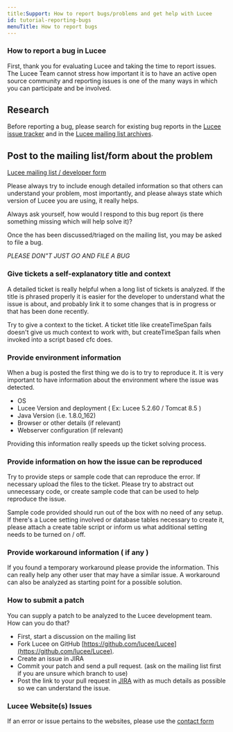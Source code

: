 ```yaml
---
title:Support: How to report bugs/problems and get help with Lucee
id: tutorial-reporting-bugs
menuTitle: How to report bugs
---
```


### How to report a bug in Lucee ###

First, thank you for evaluating Lucee and taking the time to report issues. The Lucee Team cannot stress how important it is to have an active open source community and reporting issues is one of the many ways in which you can participate and be involved.

## Research

Before reporting a bug, please search for existing bug reports in the [Lucee issue tracker](https://luceeserver.atlassian.net/) and in the [Lucee mailing list archives](https://dev.lucee.org).

## Post to the mailing list/form about the problem

[Lucee mailing list / developer form](https://dev.lucee.org)

Please always try to include enough detailed information so that others can understand your problem, most importantly, and please always state which version of Lucee you are using, it really helps.

Always ask yourself, how would I respond to this bug report (is there something missing which will help solve it)?

Once the has been discussed/triaged on the mailing list, you may be asked to file a bug.

*PLEASE DON"T JUST GO AND FILE A BUG* 

### Give tickets a self-explanatory title and context ###

A detailed ticket is really helpful when a long list of tickets is analyzed. If the title is phrased properly it is easier for the developer to understand what the issue is about, and probably link it to some changes that is in progress or that has been done recently.

Try to give a context to the ticket. A ticket title like createTimeSpan fails doesn't give us much context to work with, but createTimeSpan fails when invoked into a script based cfc does.

### Provide environment information ###

When a bug is posted the first thing we do is to try to reproduce it. It is very important to have information about the environment where the issue was detected.

* OS
* Lucee Version and deployment ( Ex: Lucee 5.2.60 / Tomcat 8.5 )
* Java Version (i.e. 1.8.0_162)
* Browser or other details (if relevant)
* Webserver configuration (if relevant)

Providing this information really speeds up the ticket solving process.

### Provide information on how the issue can be reproduced ###

Try to provide steps or sample code that can reproduce the error. If necessary upload the files to the ticket. Please try to abstract out unnecessary code, or create sample code that can be used to help reproduce the issue.

Sample code provided should run out of the box with no need of any setup. If there's a Lucee setting involved or database tables necessary to create it, please attach a create table script or inform us what additional setting needs to be turned on / off.

### Provide workaround information ( if any ) ###

If you found a temporary workaround please provide the information. This can really help any other user that may have a similar issue. A workaround can also be analyzed as starting point for a possible solution.

### How to submit a patch ###

You can supply a patch to be analyzed to the Lucee development team. How can you do that?

* First, start a discussion on the mailing list
* Fork Lucee on GitHub
[https://github.com/lucee/Lucee](https://github.com/lucee/Lucee).
* Create an issue in JIRA
* Commit your patch and send a pull request. (ask on the mailing list first if you are unsure which branch to use)
* Post the link to your pull request in [JIRA](https://luceeserver.atlassian.net/) with as much details as possible so we can understand the issue.

### Lucee Website(s) Issues ###

If an error or issue pertains to the websites, please use the [contact form](https://lucee.org/contact.html)
